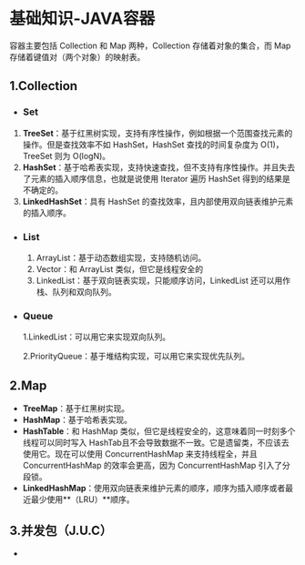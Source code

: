 # 基础知识-JAVA容器

容器主要包括 Collection 和 Map 两种，Collection 存储着对象的集合，而 Map 存储着键值对（两个对象）的映射表。

## 1.Collection

* ### Set  

1. **TreeSet**：基于红黑树实现，支持有序性操作，例如根据一个范围查找元素的操作。但是查找效率不如
    HashSet，HashSet 查找的时间复杂度为 O(1)，TreeSet 则为 O(logN)。
2. **HashSet**：基于哈希表实现，支持快速查找，但不支持有序性操作。并且失去了元素的插入顺序信息，也就是说使用 Iterator 遍历 HashSet 得到的结果是不确定的。
3. **LinkedHashSet**：具有 HashSet 的查找效率，且内部使用双向链表维护元素的插入顺序。

* ### List

  1. ArrayList：基于动态数组实现，支持随机访问。
  2. Vector：和 ArrayList 类似，但它是线程安全的
  3. LinkedList：基于双向链表实现，只能顺序访问，LinkedList 还可以用作栈、队列和双向队列。

* ### Queue 

  1.LinkedList：可以用它来实现双向队列。
  
  2.PriorityQueue：基于堆结构实现，可以用它来实现优先队列。

## 2.Map

* **TreeMap**：基于红黑树实现。
* **HashMap**：基于哈希表实现。
* **HashTable**：和 HashMap 类似，但它是线程安全的，这意味着同一时刻多个线程可以同时写入 HashTab且不会导致数据不一致。它是遗留类，不应该去使用它。现在可以使用 ConcurrentHashMap 来支持线程全，并且 ConcurrentHashMap 的效率会更高，因为 ConcurrentHashMap 引入了分段锁。
* **LinkedHashMap**：使用双向链表来维护元素的顺序，顺序为插入顺序或者最近最少使用**（LRU）**顺序。

## 3.并发包（J.U.C）

* 